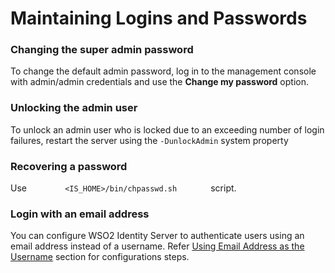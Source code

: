 # Maintaining Logins and Passwords

### Changing the super admin password

To change the default admin password, log in to the management console
with admin/admin credentials and use the **Change my password** option.

### Unlocking the admin user

To unlock an admin user who is locked due to an exceeding number of
login failures, restart the server using the `-DunlockAdmin` system property

### Recovering a password

Use `         <IS_HOME>/bin/chpasswd.sh        ` script.

### Login with an email address

You can configure WSO2 Identity Server to authenticate users using an email address instead of a username. Refer [Using Email Address as the Username](../../learn/using-email-address-as-the-username) section for configurations steps.



